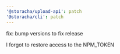 ```yaml
---
'@storacha/upload-api': patch
'@storacha/cli': patch
---
```


fix: bump versions to fix release

I forgot to restore access to the NPM_TOKEN
